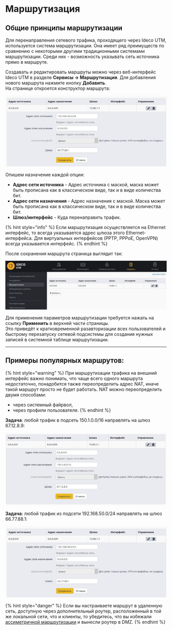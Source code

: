 # Маршрутизация

## Общие принципы маршрутизации

Для перенаправления сетевого трафика, проходящего через Ideco UTM, используется система маршрутизации. Она имеет ряд преимуществ по сравнению с некоторыми другими традиционными системами маршрутизации. Среди них - возможность указывать сеть источника прямо в маршруте.

Создавать и редактировать маршруты можно через веб-интерфейс Ideco UTM в разделе **Сервисы -&gt; Маршрутизация**. Для добавления нового маршрута нажмите кнопку **Добавить**.  
На странице откроется конструктор маршрута:

![](../.gitbook/assets/11436066%20%282%29%20%282%29%20%282%29%20%282%29%20%282%29%20%282%29%20%282%29%20%282%29%20%282%29.jpg)

Опишем назначение каждой опции:

* **Адрес сети источника** - Адрес источника с маской, маска может быть прописана как в классическом виде, так и в виде количества бит.
* **Адрес сети назначения** - Адрес назначения с маской. Маска может быть прописана как в классическом виде, так и в виде количества бит. 
* **Шлюз/интерфейс** - Куда перенаправить трафик.

{% hint style="info" %}
Если маршрутизация осуществляется на Ethernet интерфейс, то всегда указывается адрес шлюза этого Ethernet-интерфейса. Для виртуальных интерфейсов \(РРТР, РРРоЕ, OpenVPN\) всегда указывается интерфейс.
{% endhint %}

После сохранения маршрута страница выглядит так:

![](../.gitbook/assets/11436067.jpg)

Для применения параметров маршрутизации требуется нажать на ссылку **Применить** в верхней части страницы.  
Это приведёт к кратковременной разавторизации всех пользователей и быстрому перезапуску сетевой подсистемы для создания нужных записей в системной таблице маршрутизации.  
****

## Примеры популярных маршрутов:

{% hint style="warning" %}
При маршрутизации трафика на внешний интерфейс важно понимать, что чаще всего одного маршрута недостаточно, понадобится также переопределить адрес NAT, иначе такой маршрут просто не будет работать. NAT можно переопределить двумя способами: 

* через системный файрвол, 
* через профили пользователя.
{% endhint %}

**Задача**: любой трафик в подсеть 150.1.0.0/16 направлять на шлюз 67.12.8.9:

![](../.gitbook/assets/11436069.jpg)

**Задача**: любой трафик из подсети 192.168.50.0/24 направлять на шлюз 66.77.88.1:

![](../.gitbook/assets/11436066%20%282%29%20%282%29%20%282%29%20%282%29%20%282%29%20%282%29%20%282%29%20%282%29%20%281%29.jpg)

{% hint style="danger" %}
Если вы настраиваете маршрут в удаленную сеть, доступную через дополнительный роутер, расположенный в той же локальной сети, что и клиенты, то убедитесь, что вы избежали [ассиметричной маршрутизации](../popular-recipes/access-to-remote-networks-through-a-router-in-the-local-network.md) и вынесли роутер в DMZ.
{% endhint %}

